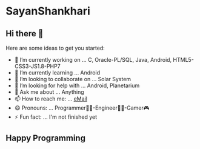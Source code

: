 # SayanShankhari

## Hi there 👋

Here are some ideas to get you started:

- 🔭 I’m currently working on ... C, Oracle-PL/SQL, Java, Android, HTML5-CSS3-JS1.8-PHP7
- 🌱 I’m currently learning ... Android
- 👯 I’m looking to collaborate on ... Solar System
- 🤔 I’m looking for help with ... Android, Planetarium
- 💬 Ask me about ... Anything
- 📫 How to reach me: ... [eMail](mailto:sayanthe01guy@gmail.com)
- 😄 Pronouns: ... Programmer👨‍💻-Engineer👷‍♂️-Gamer🎮
- ⚡ Fun fact: ... I'm not finished yet

## Happy Programming
